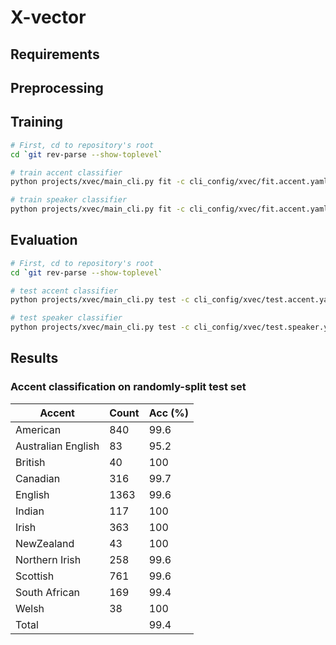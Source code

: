 # X-vector

## Requirements

## Preprocessing

## Training

```bash
# First, cd to repository's root
cd `git rev-parse --show-toplevel`

# train accent classifier
python projects/xvec/main_cli.py fit -c cli_config/xvec/fit.accent.yaml

# train speaker classifier
python projects/xvec/main_cli.py fit -c cli_config/xvec/fit.accent.yaml
```

## Evaluation

```bash
# First, cd to repository's root
cd `git rev-parse --show-toplevel`

# test accent classifier
python projects/xvec/main_cli.py test -c cli_config/xvec/test.accent.yaml --ckpt_path <ckpt_path>

# test speaker classifier
python projects/xvec/main_cli.py test -c cli_config/xvec/test.speaker.yaml --ckpt_path <ckpt_path>
```

## Results
### Accent classification on randomly-split test set
| Accent | Count | Acc (\%) |
| --- | --- | --- |
| American | 840 | 99.6 |
| Australian English | 83 | 95.2 |
| British | 40 | 100 |
| Canadian | 316 | 99.7 |
| English | 1363 | 99.6 |
| Indian | 117 | 100 |
| Irish | 363 | 100 |
| NewZealand | 43 | 100 |
| Northern Irish | 258 | 99.6 |
| Scottish | 761 | 99.6 |
| South African | 169 | 99.4 |
| Welsh | 38 | 100 |
| Total || 99.4 |
